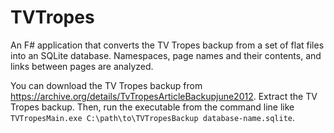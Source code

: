 TVTropes
========

An F# application that converts the TV Tropes backup from a set of flat files into an SQLite database. Namespaces, page names and their contents, and links between pages are analyzed.

You can download the TV Tropes backup from https://archive.org/details/TvTropesArticleBackupjune2012. Extract the 
TV Tropes backup. Then, run the executable from the command line like `TVTropesMain.exe C:\path\to\TVTropesBackup database-name.sqlite`.

